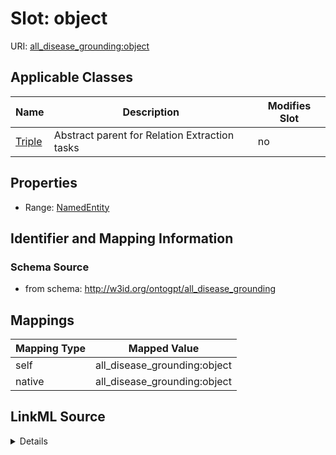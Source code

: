 

# Slot: object

URI: [all_disease_grounding:object](all_disease_grounding:object)



<!-- no inheritance hierarchy -->





## Applicable Classes

| Name | Description | Modifies Slot |
| --- | --- | --- |
| [Triple](Triple.md) | Abstract parent for Relation Extraction tasks |  no  |







## Properties

* Range: [NamedEntity](NamedEntity.md)





## Identifier and Mapping Information







### Schema Source


* from schema: http://w3id.org/ontogpt/all_disease_grounding




## Mappings

| Mapping Type | Mapped Value |
| ---  | ---  |
| self | all_disease_grounding:object |
| native | all_disease_grounding:object |




## LinkML Source

<details>
```yaml
name: object
from_schema: http://w3id.org/ontogpt/all_disease_grounding
rank: 1000
alias: object
owner: Triple
domain_of:
- Triple
range: NamedEntity

```
</details>